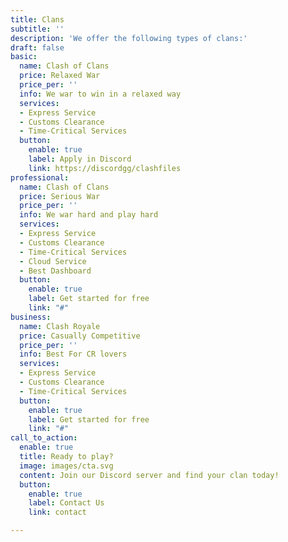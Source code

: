 ```yaml
---
title: Clans
subtitle: ''
description: 'We offer the following types of clans:'
draft: false
basic:
  name: Clash of Clans
  price: Relaxed War
  price_per: ''
  info: We war to win in a relaxed way
  services:
  - Express Service
  - Customs Clearance
  - Time-Critical Services
  button:
    enable: true
    label: Apply in Discord
    link: https://discordgg/clashfiles
professional:
  name: Clash of Clans
  price: Serious War
  price_per: ''
  info: We war hard and play hard
  services:
  - Express Service
  - Customs Clearance
  - Time-Critical Services
  - Cloud Service
  - Best Dashboard
  button:
    enable: true
    label: Get started for free
    link: "#"
business:
  name: Clash Royale
  price: Casually Competitive
  price_per: ''
  info: Best For CR lovers
  services:
  - Express Service
  - Customs Clearance
  - Time-Critical Services
  button:
    enable: true
    label: Get started for free
    link: "#"
call_to_action:
  enable: true
  title: Ready to play?
  image: images/cta.svg
  content: Join our Discord server and find your clan today!
  button:
    enable: true
    label: Contact Us
    link: contact

---
```

